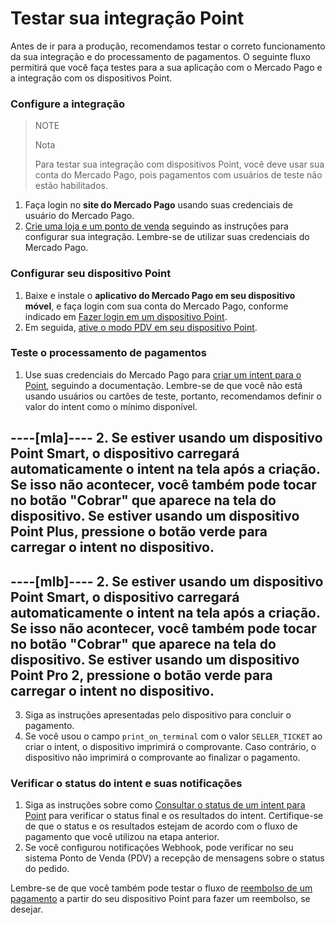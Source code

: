# Testar sua integração Point

Antes de ir para a produção, recomendamos testar o correto funcionamento da sua integração e do processamento de pagamentos. O seguinte fluxo permitirá que você faça testes para a sua aplicação com o Mercado Pago e a integração com os dispositivos Point.

### Configure a integração

> NOTE
> 
> Nota
>
> Para testar sua integração com dispositivos Point, você deve usar sua conta do Mercado Pago, pois pagamentos com usuários de teste não estão habilitados.

1. Faça login no **site do Mercado Pago** usando suas credenciais de usuário do Mercado Pago.
2. [Crie uma loja e um ponto de venda](/developers/pt/docs/ecosistema-presencial/integration-configuration/create-store-point-of-sale) seguindo as instruções para configurar sua integração. Lembre-se de utilizar suas credenciais do Mercado Pago.

### Configurar seu dispositivo Point

1. Baixe e instale o **aplicativo do Mercado Pago em seu dispositivo móvel**, e faça login com sua conta do Mercado Pago, conforme indicado em [Fazer login em um dispositivo Point](/developers/pt/docs/ecosistema-presencial/integration-configuration/signin-point).
2. Em seguida, [ative o modo PDV em seu dispositivo Point](/developers/pt/docs/ecosistema-presencial/integration-configuration/enable-pdv).

### Teste o processamento de pagamentos

1. Use suas credenciais do Mercado Pago para [criar um intent para o Point](/developers/pt/docs/ecosistema-presencial/payments-processing/create-and-manage-intent/point), seguindo a documentação. Lembre-se de que você não está usando usuários ou cartões de teste, portanto, recomendamos definir o valor do intent como o mínimo disponível.

----[mla]----
2. Se estiver usando um **dispositivo Point Smart**, o dispositivo carregará automaticamente o intent na tela após a criação. Se isso não acontecer, você também pode tocar no botão "Cobrar" que aparece na tela do dispositivo.
 Se estiver usando um **dispositivo Point Plus**, pressione o botão verde para carregar o intent no dispositivo.
------------
----[mlb]----
2. Se estiver usando um **dispositivo Point Smart**, o dispositivo carregará automaticamente o intent na tela após a criação. Se isso não acontecer, você também pode tocar no botão "Cobrar" que aparece na tela do dispositivo.
 Se estiver usando um **dispositivo Point Pro 2**, pressione o botão verde para carregar o intent no dispositivo.
------------
3. Siga as instruções apresentadas pelo dispositivo para concluir o pagamento.
4. Se você usou o campo `print_on_terminal` com o valor `SELLER_TICKET` ao criar o intent, o dispositivo imprimirá o comprovante. Caso contrário, o dispositivo não imprimirá o comprovante ao finalizar o pagamento.

### Verificar o status do intent e suas notificações

1. Siga as instruções sobre como [Consultar o status de um intent para Point](/developers/pt/docs/ecosistema-presencial/payments-processing/create-and-manage-intent/point) para verificar o status final e os resultados do intent. Certifique-se de que o status e os resultados estejam de acordo com o fluxo de pagamento que você utilizou na etapa anterior.
2. Se você configurou notificações Webhook, pode verificar no seu sistema Ponto de Venda (PDV) a recepção de mensagens sobre o status do pedido.

Lembre-se de que você também pode testar o fluxo de [reembolso de um pagamento](/developers/pt/docs/ecosistema-presencial/payments-processing/create-and-manage-intent/point) a partir do seu dispositivo Point para fazer um reembolso, se desejar.


